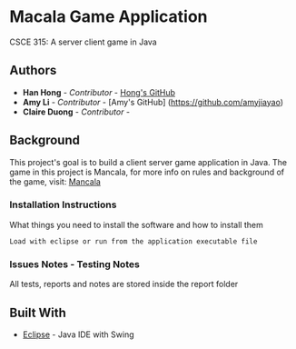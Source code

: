 # Macala Game Application

CSCE 315: A server client game in Java

## Authors

* **Han Hong** - *Contributor* - [Hong's GitHub](https://github.com/hongsolos)
* **Amy Li** - *Contributor* - [Amy's GitHub] (https://github.com/amyjiayao)
* **Claire Duong** - *Contributor* - 


## Background

This project's goal is to build a client server game application in Java. The game in this project is Mancala, for more info on rules and background of the game, visit: [Mancala](https://en.wikipedia.org/wiki/Macala)

### Installation Instructions

What things you need to install the software and how to install them

```
Load with eclipse or run from the application executable file
```


### Issues Notes - Testing Notes

All tests, reports and notes are stored inside the report folder


## Built With

* [Eclipse](https://www.eclipse.org/) - Java IDE with Swing


